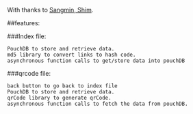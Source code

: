 With thanks to [Sangmin, Shim](https://github.com/davidshimjs/qrcodejs).

##features:
  
  ###Index file:
  
    PouchDB to store and retrieve data.
    md5 library to convert links to hash code.
    asynchronous function calls to get/store data into pouchDB
  
  ###qrcode file:
  
    back button to go back to index file
    PouchDB to store and retrieve data.
    qrCode library to generate qrCode.
    asynchronous function calls to fetch the data from pouchDB.
    

